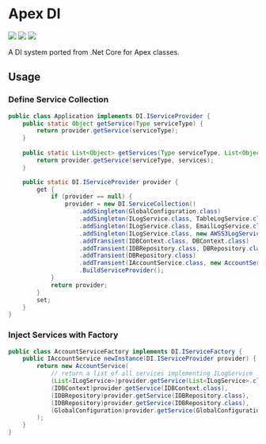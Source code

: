 # Apex DI

![](https://img.shields.io/badge/version-1.0-brightgreen.svg) ![](https://img.shields.io/badge/build-passing-brightgreen.svg) ![](https://img.shields.io/badge/coverage-90%25-brightgreen.svg)

A DI system ported from .Net Core for Apex classes.

## Usage

### Define Service Collection

```java
public class Application implements DI.IServiceProvider {
  	public static Object getService(Type serviceType) {
        return provider.getService(serviceType);
    }
  
    public static List<Object> getServices(Type serviceType, List<Object> services) {
        return provider.getService(serviceType, services);
    }

    public static DI.IServiceProvider provider {
        get {
            if (provider == null) {
                provider = new DI.ServiceCollection()
                    .addSingleton(GlobalConfiguration.class)
                    .addSingleton(ILogService.class, TableLogService.class)
                    .addSingleton(ILogService.class, EmailLogService.class)
                    .addSingleton(ILogService.class, new AWSS3LogServiceFactory())
                    .addTransient(IDBContext.class, DBContext.class)
                    .addTransient(IDBRepository.class, DBRepository.class)
                    .addTransient(DBRepository.class)
                    .addTransient(IAccountService.class, new AccountServiceFactory())
                    .BuildServiceProvider();
            }
            return provider;
        }
        set;
    }
}
```

### Inject Services with Factory

```java
public class AccountServiceFactory implements DI.IServiceFactory {
    public IAccountService newInstance(DI.IServiceProvider provider) {
        return new AccountService(
            // return a list of all services implementing ILogService
            (List<ILogService>)provider.getService(List<ILogService>.class, new List<ILogService>()),
            (IDBContext)provider.getService(IDBContext.class),
            (IDBRepository)provider.getService(IDBRepository.class),
            (IDBRepository)provider.getService(IDBRepository.class),
            (GlobalConfiguration)provider.getService(GlobalConfiguration.class)
        );
    }
}
```


